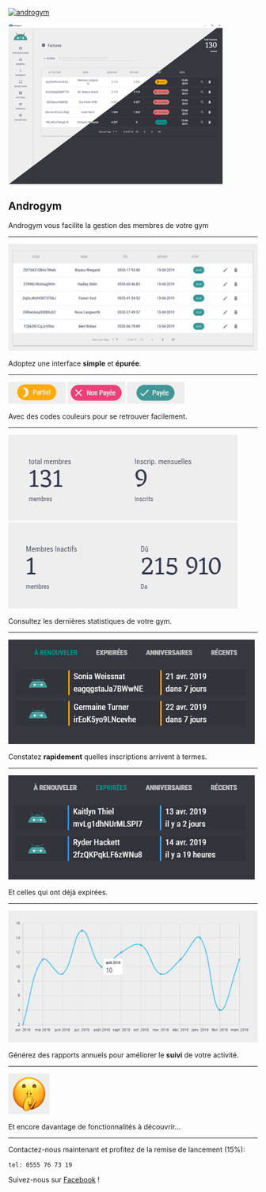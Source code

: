 [![androgym](./01-logo.png)](#)

[![androgym](./01-b&w.png)](#)

## Androgym

Androgym vous facilite la gestion des membres de votre gym

---

[![Tableau membres](./02-membersTable.png)](#)

Adoptez une interface **simple** et **épurée**.

---

[![orangeChip](./03-chip-orange.png)](#)
[![redChip](./03-chip-red.png)](#)
[![greenChip](./03-chip-green.png)](#)

Avec des codes couleurs pour se retrouver facilement.


---

<div>
<img alt="stats1" src="./04-statsDivided_01.png">
<img alt="stats2" src="./04-statsDivided_02.png">
</div>

Consultez les dernières statistiques de votre gym.

---

[![a renouvler](./05-aRenouveler.png)](#)

Constatez **rapidement** quelles inscriptions arrivent à termes.

---

[![expirées](./06-expirees.png)](#)

Et celles qui ont déjà expirées.

---

[![inscriptions](./07-graph.png)](#)

Générez des rapports annuels pour améliorer le **suivi** de votre activité.

---

[![surprise](./smiley.png)](#)

Et encore davantage de fonctionnalités à découvrir...

---

Contactez-nous maintenant et profitez de la remise de lancement (15%):

    tel: 0555 76 73 19


Suivez-nous sur [Facebook](https://www.facebook.com/AndroGym-271799880414413) !